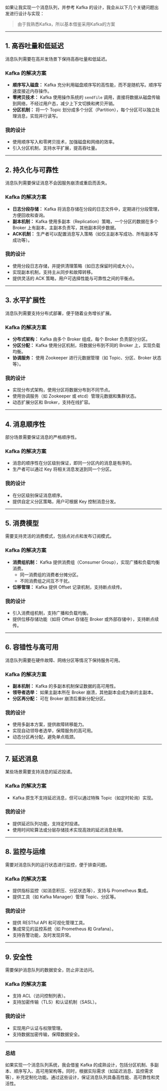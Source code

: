 如果让我实现一个消息队列，并参考 Kafka 的设计，我会从以下几个关键问题出发进行设计与实现：

> 由于我熟悉Kafka，所以基本借鉴采用Kafka的方案

---

## 1. **高吞吐量和低延迟**
消息队列需要在高并发场景下保持高吞吐量和低延迟。

### **Kafka 的解决方案**
- **顺序写入磁盘：** Kafka 充分利用磁盘顺序写的高性能，而不是随机写。顺序写速度接近内存操作。
- **零拷贝技术：** Kafka 使用操作系统的 `sendfile` 调用，直接将数据从磁盘传输到网络，不经过用户态，减少上下文切换和拷贝开销。
- **分区机制：** 将一个 Topic 划分成多个分区（Partition），每个分区可以独立处理消息，实现并行读写。

### **我的设计**
- 使用顺序写入和零拷贝技术，加强磁盘和网络的效率。
- 引入分区机制，支持水平扩展，提高吞吐量。

---

## 2. **持久化与可靠性**
消息队列需要保证消息不会因服务崩溃或重启而丢失。

### **Kafka 的解决方案**
- **日志分段存储：** Kafka 将消息存储在分段的日志文件中，定期进行分段管理，方便回收和查询。
- **副本机制：** Kafka 使用多副本（Replication）策略，一个分区的数据在多个 Broker 上有副本，主副本负责写，其他副本同步数据。
- **ACK机制：** 生产者可以配置消息写入策略（如仅主副本写成功、所有副本写成功等）。

### **我的设计**
- 使用分段日志存储，并提供清理策略（如日志保留时间或大小）。
- 实现副本机制，支持主从同步和故障转移。
- 提供灵活的 ACK 策略，用户可选择性能与可靠性之间的平衡点。

---

## 3. **水平扩展性**
消息队列需要支持分布式部署，便于随着业务增长扩展。

### **Kafka 的解决方案**
- **分布式架构：** Kafka 由多个 Broker 组成，每个 Broker 负责部分分区。
- **分区分配：** Kafka 使用分区机制，将数据分布到不同的 Broker 上，实现负载均衡。
- **协调服务：** 使用 Zookeeper 进行元数据管理（如 Topic、分区、Broker 状态等）。

### **我的设计**
- 实现分布式架构，使用分区将数据分布到不同节点。
- 使用协调服务（如 Zookeeper 或 etcd）管理元数据和集群状态。
- 动态扩展分区和 Broker，支持在线扩容。

---

## 4. **消息顺序性**
部分场景需要保证消息的严格顺序性。

### **Kafka 的解决方案**
- 消息的顺序性在分区级别保证，即同一分区内的消息是有序的。
- 生产者可以通过 Key 将相关消息发送到同一个分区。

### **我的设计**
- 在分区级别保证消息顺序。
- 提供自定义分区策略，用户可根据 Key 控制消息分发。

---

## 5. **消费模型**
需要支持灵活的消费模式，包括点对点和发布订阅模式。

### **Kafka 的解决方案**
- **消费组机制：** Kafka 提供消费组（Consumer Group），实现广播和负载均衡消费。
  - 同一消费组的消费者分摊分区。
  - 不同消费组之间互不干扰。
- **位移管理：** Kafka 提供 Offset 记录机制，支持断点续传。

### **我的设计**
- 引入消费组机制，支持广播和负载均衡。
- 提供位移存储功能（如将 Offset 存储在 Broker 或外部存储中），支持断点续传。

---

## 6. **容错性与高可用**
消息队列需要在硬件故障、网络分区等情况下保持服务可用。

### **Kafka 的解决方案**
- **副本机制：** Kafka 的多副本机制保证数据的高可用性。
- **领导者选举：** 如果主副本所在 Broker 崩溃，其他副本会成为新的主副本。
- **分区再分配：** 可在 Broker 崩溃后重新分配分区。

### **我的设计**
- 使用多副本方案，提供故障转移能力。
- 实现自动领导者选举，保障服务的高可用。
- 动态分区再分配，避免单点瓶颈。

---

## 7. **延迟消息**
某些场景需要支持消息的延迟投递。

### **Kafka 的解决方案**
- Kafka 原生不支持延迟消息，但可以通过特殊 Topic（如定时轮询）实现。

### **我的设计**
- 提供延迟队列功能，支持定时投递。
- 使用时间轮算法或分层存储技术实现高效的延迟消息处理。

---

## 8. **监控与运维**
需要对消息队列的运行状态进行监控，便于排查问题。

### **Kafka 的解决方案**
- 提供指标监控（如消息积压、分区状态等），支持与 Prometheus 集成。
- 提供工具（如 Kafka Manager）管理 Topic、分区等。

### **我的设计**
- 提供 RESTful API 和可视化管理工具。
- 集成常见的监控系统（如 Prometheus 和 Grafana）。
- 支持告警功能，及时发现异常。

---

## 9. **安全性**
需要保护消息队列的数据安全，防止非法访问。

### **Kafka 的解决方案**
- 支持 ACL（访问控制列表）。
- 支持加密传输（TLS）和认证机制（SASL）。

### **我的设计**
- 实现用户认证与权限管理。
- 支持数据加密传输，保障数据安全。

---

### 总结

如果实现一个消息队列系统，我会借鉴 Kafka 的成熟设计，包括分区机制、多副本、顺序写入、高可用架构等。同时，根据实际需求（如延迟消息、监控需求等），补充定制化功能。通过这些设计，保证消息队列具备高性能、高可靠性和灵活性。
